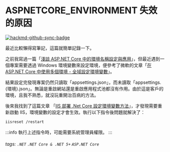 # ASPNETCORE_ENVIRONMENT 失效的原因

[![hackmd-github-sync-badge](https://hackmd.io/vUI0azKySeyBAc0VUHwSAA/badge)](https://hackmd.io/vUI0azKySeyBAc0VUHwSAA)


最近比較懶得寫筆記，這篇就簡單記錄一下。

之前我寫過一篇「[淺談 ASP.NET Core 中的環境名稱設定與應用](/xlmCyJdgT7-EEe83HlT04w)」，但最近遇到一個專案需要透過 Windows 環境變數來設定環境，便參考了微軟的文章「[在 ASP.NET Core 中使用多個環境 - 全域設定環境變數](https://learn.microsoft.com/zh-tw/aspnet/core/fundamentals/environments?view=aspnetcore-8.0#windows---set-environment-variable-globally)」。

結果設定完發現專案仍然只讀取「appsettings.json」，而未讀取「appsettings.{環境}.json」。無論是重啟網站還是重啟應用程式池都沒有作用。由於這是客戶的環境，且我不熟悉，就沒玩重開治百病的方法。

後來我找到了這篇文章 「[IIS 部署 .Net Core 設定環境變數方法](https://malagege.github.io/blog/posts/IIS-%E4%BD%88%E7%BD%B2-Net-Core-%E8%A8%AD%E5%AE%9A%E7%92%B0%E5%A2%83%E8%AE%8A%E6%95%B8%E6%96%B9%E6%B3%95/)」，才發現需要重新啟動 IIS，環境變數的設定才會生效。執行以下指令後問題就解決了：

```bash
iisreset /restart
```

:::info
執行上述指令時，可能需要系統管理員權限。
:::

###### tags: `.NET` `.NET Core & .NET 5+` `ASP.NET Core`